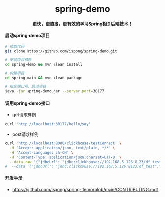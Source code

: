 <h1 align="center">
    spring-demo
</h1>

<h4 align="center">
    更快，更直接，更有效的学习Spring相关后端技术！    
</h4>

#### 启动spring-demo项目

```bash
# 拉取代码
git clone https://github.com/ispong/spring-demo.git

# 安装项目依赖
cd spring-demo && mvn clean install

# 构建项目
cd spring-main && mvn clean package

# 指定端口号，启动项目
java -jar spring-demo.jar --server.port=30177
```

#### 调用spring-demo接口

- get请求样例

```bash
curl 'http://localhost:30177/hello/say'
```

- post请求样例

```bash
curl 'http://localhost:8080/clickhouse/testConnect' \
  -H 'Accept: application/json, text/plain, */*' \
  -H 'Accept-Language: zh-CN' \
  -H 'Content-Type: application/json;charset=UTF-8' \
  --data-raw '{"jdbcUrl": "jdbc:clickhouse://192.168.5.126:8123/df_test","username": "default","password": "Clickhouse"}'
#  --data '{"jdbcUrl": "jdbc:clickhouse://192.168.5.126:8123/df_test","username": "default","password": "Clickhouse"}'   
```

#### 开发手册

- https://github.com/ispong/spring-demo/blob/main/CONTRIBUTING.md1